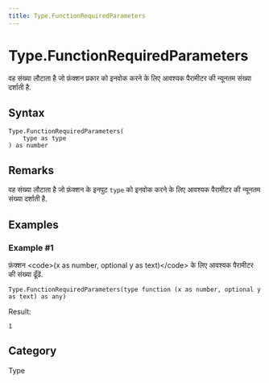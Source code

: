 ```yaml
---
title: Type.FunctionRequiredParameters
---
```


# Type.FunctionRequiredParameters


वह संख्‍या लौटाता है जो फ़ंक्‍शन प्रकार को इनवोक करने के लिए आवश्यक पैरामीटर की न्‍यूनतम संख्‍या दर्शाती है.


## Syntax

```powerquery
Type.FunctionRequiredParameters(
    type as type
) as number
```


## Remarks

वह संख्‍या लौटाता है जो फ़ंक्‍शन के इनपुट <code>type</code> को इनवोक करने के लिए आवश्‍यक पैरामीटर की न्‍यूनतम संख्‍या दर्शाती है.


## Examples

### Example #1 
फ़ंक्‍शन &lt;code&gt;(x as number, optional y as text)&lt;/code&gt; के लिए आवश्‍यक पैरामीटर की संख्‍या ढूँढें.
```powerquery
Type.FunctionRequiredParameters(type function (x as number, optional y as text) as any)
```

Result: 
```powerquery
1
```




## Category
Type
